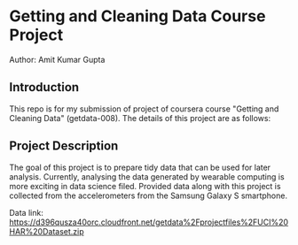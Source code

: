 
Getting and Cleaning Data Course Project
========================================

Author: Amit Kumar Gupta

Introduction
------------
This repo is for my submission of project of coursera course "Getting and Cleaning Data" (getdata-008). The details of this project are as follows:


Project Description
--------------------
The goal of this project is to prepare tidy data that can be used for later analysis. Currently, analysing the data generated by wearable computing is more exciting in data science filed. Provided data along with this project is collected from the accelerometers from the Samsung Galaxy S smartphone.

Data link:
https://d396qusza40orc.cloudfront.net/getdata%2Fprojectfiles%2FUCI%20HAR%20Dataset.zip 
